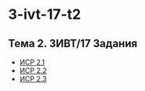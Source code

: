 # 3-ivt-17-t2
## Тема 2. 3ИВТ/17 Задания
+ [ИСР 2.1](https://github.com/ctel-prj-mng/3-ivt-17-t2-MozartArthur/blob/master/%D0%98%D0%A1%D0%A0%202.1.md)
+ [ИСР 2.2](https://github.com/ctel-prj-mng/3-ivt-17-t2-MozartArthur/blob/master/%D0%98%D0%A1%D0%A0%202.2.md)
+ [ИСР 2.3](https://github.com/ctel-prj-mng/3-ivt-17-t2-MozartArthur/blob/master/%D0%98%D0%A1%D0%A0%202.3.md)
